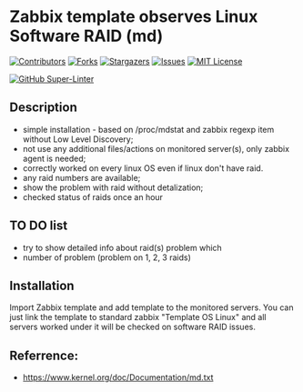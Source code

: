 Zabbix template observes Linux Software RAID (md)
==================


<!-- PROJECT SHIELDS -->
<!--
*** I'm using markdown "reference style" links for readability.
*** Reference links are enclosed in brackets [ ] instead of parentheses ( ).
*** See the bottom of this document for the declaration of the reference variables
*** for contributors-url, forks-url, etc. This is an optional, concise syntax you may use.
*** https://www.markdownguide.org/basic-syntax/#reference-style-links
-->

[![Contributors][contributors-shield]][contributors-url]
[![Forks][forks-shield]][forks-url]
[![Stargazers][stars-shield]][stars-url]
[![Issues][issues-shield]][issues-url]
[![MIT License][license-shield]][license-url]

[![GitHub Super-Linter][linter-shield]][linter-url]

Description
-----------------
- simple installation - based on /proc/mdstat and zabbix regexp item without Low Level Discovery;
- not use any additional files/actions on monitored server(s), only zabbix agent is needed;
- correctly worked on every linux OS even if linux don't have raid.
- any raid numbers are available;
- show the problem with raid without detalization;
- checked status of raids once an hour

TO DO list
------

- try to show detailed info about raid(s) problem which
- number of problem (problem on 1, 2, 3 raids)


Installation
----------------

Import Zabbix template and add template to the monitored servers.
You can just link the template to standard zabbix "Template OS Linux" and all servers worked under it will be checked on software RAID issues.

Referrence:
-------

- https://www.kernel.org/doc/Documentation/md.txt

<!-- MARKDOWN LINKS & IMAGES -->
<!-- https://www.markdownguide.org/basic-syntax/#reference-style-links -->
[contributors-shield]: https://img.shields.io/github/contributors/skindud/zabbix_mdraid.svg?style=for-the-badge
[contributors-url]: https://github.com/skindud/zabbix_mdraid/graphs/contributors
[forks-shield]: https://img.shields.io/github/forks/skindud/zabbix_mdraid.svg?style=for-the-badge
[forks-url]: https://github.com/skindud/zabbix_mdraid/network/members
[stars-shield]: https://img.shields.io/github/stars/skindud/zabbix_mdraid.svg?style=for-the-badge
[stars-url]: https://github.com/skindud/zabbix_mdraid/stargazers
[issues-shield]: https://img.shields.io/github/issues/skindud/zabbix_mdraid.svg?style=for-the-badge
[issues-url]: https://github.com/skindud/zabbix_mdraid/issues
[license-shield]: https://img.shields.io/github/license/skindud/zabbix_mdraid.svg?style=for-the-badge
[license-url]: https://github.com/skindud/zabbix_mdraid/blob/master/LICENSE.txt

[linter-shield]: https://github.com/skindud/zabbix_mdraid/workflows/Lint%20Code%20Base/badge.svg
[linter-url]: https://github.com/skindud/zabbix_mdraid/actions

